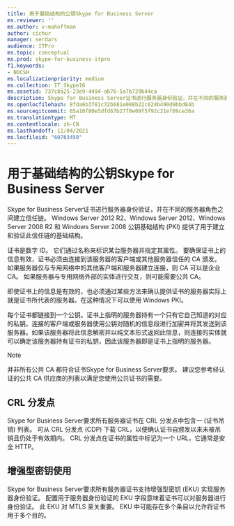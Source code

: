 ```yaml
---
title: 用于基础结构的公钥Skype for Business Server
ms.reviewer: ''
ms.author: v-mahoffman
author: cichur
manager: serdars
audience: ITPro
ms.topic: conceptual
ms.prod: skype-for-business-itpro
f1.keywords:
- NOCSH
ms.localizationpriority: medium
ms.collection: IT_Skype16
ms.assetid: 737c8a25-23e9-4494-ab76-5a7b729b44ca
description: Skype for Business Server证书进行服务器身份验证，并在不同的服务器角色之间建立信任链。 Windows Server 2012 R2、Windows Server 2012、Windows Server 2008 R2 和 Windows Server 2008 公钥基础结构 (PKI) 提供了用于建立和验证此信任链的基础结构。
ms.openlocfilehash: 8fda6b3781c32b681e088b22c624b490d9bbd84b
ms.sourcegitcommit: 65a10f80e5dfd67b2778e09f5f92c21ef09ce36a
ms.translationtype: MT
ms.contentlocale: zh-CN
ms.lasthandoff: 11/04/2021
ms.locfileid: "60763450"
---
```

# <a name="public-key-infrastructure-for-skype-for-business-server"></a>用于基础结构的公钥Skype for Business Server
 
Skype for Business Server证书进行服务器身份验证，并在不同的服务器角色之间建立信任链。 Windows Server 2012 R2、Windows Server 2012、Windows Server 2008 R2 和 Windows Server 2008 公钥基础结构 (PKI) 提供了用于建立和验证此信任链的基础结构。
  
证书是数字 ID。 它们通过名称来标识某台服务器并指定其属性。 要确保证书上的信息有效，证书必须由连接到该服务器的客户端或其他服务器信任的 CA 颁发。 如果服务器仅与专用网络中的其他客户端和服务器建立连接，则 CA 可以是企业 CA。 如果服务器与专用网络外部的实体进行交互，则可能需要公共 CA。
  
即使证书上的信息是有效的，也必须通过某些方法来确认提供证书的服务器实际上就是证书所代表的服务器。在这种情况下可以使用 Windows PKI。
  
每个证书都链接到一个公钥。证书上指明的服务器持有一个只有它自己知道的对应的私钥。连接的客户端或服务器使用公钥对随机的信息段进行加密并将其发送到该服务器。如果该服务器将此信息解密并以纯文本形式返回此信息，则连接的实体就可以确定该服务器持有证书的私钥，因此该服务器即是证书上指明的服务器。
  
> [!NOTE]
> 并非所有公共 CA 都符合证书Skype for Business Server要求。 建议您参考经认证的公共 CA 供应商的列表以满足您使用公共证书的需要。 
  
## <a name="crl-distribution-points"></a>CRL 分发点

Skype for Business Server要求所有服务器证书在 CRL 分发点中包含一 (证书吊销) 列表。 可从 CRL 分发点 (CDP) 下载 CRL，以便确认证书自颁发以来未被吊销且仍处于有效期内。 CRL 分发点在证书的属性中标记为一个 URL，它通常是安全 HTTP。
  
## <a name="enhanced-key-usage"></a>增强型密钥使用

Skype for Business Server要求所有服务器证书支持增强型密钥 (EKU) 实现服务器身份验证。 配置用于服务器身份验证的 EKU 字段意味着证书可以对服务器进行身份验证。 此 EKU 对 MTLS 至关重要。 EKU 中可能存在多个条目以允许将证书用于多个目的。
  


